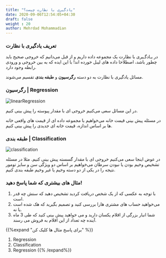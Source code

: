 ```yaml
---
title: "یادگیری با نظارت چیست؟"
date: 2020-09-06T12:54:05+04:30
draft: false
weight : 20
author: Mehrdad Mohammadian
---
```


### تعریف یادگیری با نظارت
در یـادگـیری با نظارت یک مجموعه داده داریم و از قبل 
می‌دانیم که خروجی صحیح باید چطور باشد، اصطلاحا 
داده های لیبل خورده اند! 
با این ایده که به بین خروجی و ورودی رابطه وجود دارد.

مسائل یادگیری با نظارت
 به دو دسته **رگرسیون** و **طبقه بندی** تقسیم می‌شوند.


### رگرسیون | Regression
![linearRegression](../images/linearRegression.jpg?width=30pc)

در این مسائل سعی می‌کنیم خروجی ای با مقدار پیوسته
را پیش بینی کنیم.

در مسئله پیش بینی قیمت خانه می‌خواهیم با مجموعه
داده ای از قیمت های واقعی خانه ها بر اساس اندازه،
قیمت خانه ای جدیدی را پیش بینی کنیم.

### طبقه بندی | Classification
![classification](../images/classification.png?width=30pc)

در عوض اینجا سعی می‌کنیم خروجی ای با مقدار 
گسسته  پیش بینی کنیم.
مثلا در مسئله تشخیص وخیم بودن یا نبودن سرطان
می‌خواهیم بر اساس دو ویژگی سن و سایز تومور نتیجه
را در یکی از دو دسته وخیم یا غیر وخیم طبقه بندی کنیم.


### مثال های بیشتری که شما پاسخ دهید!
1. با توجه به عکسی که از یک شخص دریافت کردید
تشخیص دهید که سنش چه قدر است.
2. می‌خواهید حساب های مشتری هارا بررسی کنید
و تصمیم بگیرید که هک شده است یا نه.
3. شما انبار بزرگی از اقلام یکسان دارید و می‌ خواهید
پیش بینی کنید که طی 3 ماه آینده چه تعداد از این اقلام
به فروش می رسند.

{{%expand "برای پاسخ مثال ها کلیک کن" %}}
1. Regression
2. Classification
3. Regression
{{% /expand%}}